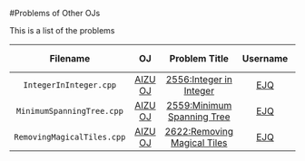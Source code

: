 #Problems of Other OJs

This is a list of the problems

Filename | OJ   | Problem Title | Username | Submission ID
:--------: | :-: | :-: | :-------------: | :-:
`IntegerInInteger.cpp` | [AIZU OJ](http://judge.u-aizu.ac.jp/onlinejudge/) | [2556:Integer in Integer](http://judge.u-aizu.ac.jp/onlinejudge/description.jsp?id=2556)  | [EJQ](http://judge.u-aizu.ac.jp/onlinejudge/user.jsp?id=EJQ) | [1489016](http://judge.u-aizu.ac.jp/onlinejudge/review.jsp?rid=1489016)
`MinimumSpanningTree.cpp` | [AIZU OJ](http://judge.u-aizu.ac.jp/onlinejudge/) | [2559:Minimum Spanning Tree](http://judge.u-aizu.ac.jp/onlinejudge/description.jsp?id=2559)  | [EJQ](http://judge.u-aizu.ac.jp/onlinejudge/user.jsp?id=EJQ) | [1489018](http://judge.u-aizu.ac.jp/onlinejudge/review.jsp?rid=1489018)
`RemovingMagicalTiles.cpp` | [AIZU OJ](http://judge.u-aizu.ac.jp/onlinejudge/) | [2622:Removing Magical Tiles](http://judge.u-aizu.ac.jp/onlinejudge/description.jsp?id=2622)  | [EJQ](http://judge.u-aizu.ac.jp/onlinejudge/user.jsp?id=EJQ) | [1418508](http://judge.u-aizu.ac.jp/onlinejudge/review.jsp?rid=1418508)
